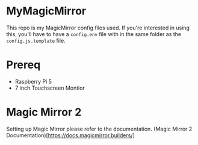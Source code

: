 # MyMagicMirror
This repo is my MagicMirror config files used.
If you're interested in using this, you'll have to have a `config.env` file with in the same folder as the `config.js.template` file.

# Prereq
- Raspberry Pi 5
- 7 inch Touchscreen Montior

# Magic Mirror 2
Setting up Magic Mirror please refer to the documentation.
(Magic Mirror 2 Documentation)[https://docs.magicmirror.builders/]
